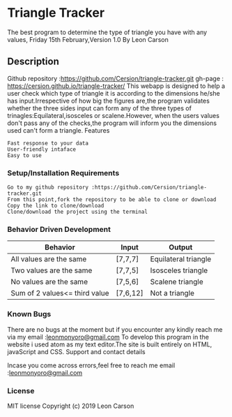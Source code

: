 #  Triangle Tracker
The best program to determine the type of triangle you have with any values, Friday 15th February,Version 1.0
By Leon Carson
## Description

Github repository :https://github.com/Cersion/triangle-tracker.git gh-page : https://cersion.github.io/triangle-tracker/ This webapp is designed to help a user check which type of triangle it is according to the dimensions he/she has input.Irrespective of how big the figures are,the program validates whether the three sides input can form any of the three types of trinagles:Equilateral,isosceles or scalene.However, when the users values don't pass any of the checks,the program will inform you the dimensions used can't form a triangle.
Features

    Fast response to your data
    User-friendly intaface
    Easy to use

### Setup/Installation Requirements

    Go to my github repository :https://github.com/Cersion/triangle-tracker.git
    From this point,fork the repository to be able to clone or download
    Copy the link to clone/download
    Clone/download the project using the terminal

### Behavior Driven Development
|Behavior                     |	Input                        |	Output
|-----------------------------|------------------------------|---------------------------|
|All values are the same      |[7,7,7]                       |Equilateral triangle       |
|Two values are the same      |[7,7,5]                       |Isosceles triangle         |
|No values are the same       |[7,5,6]                       |Scalene triangle           |
|Sum of 2 values<= third value|[7,6,12]                      |Not a triangle

### Known Bugs

There are no bugs at the moment but if you encounter any kindly reach me via my email :leonmonyoro@gmail.com To develop this program in the website i used atom as my text editor.The site is built entirely on HTML, javaScript and CSS.
Support and contact details

Incase you come across errors,feel free to reach me email :leonmonyoro@gmail.com
### License

MIT license Copyright (c) 2019 Leon Carson
